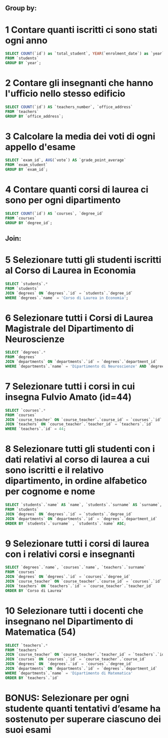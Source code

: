 
## Group by:
# 1 Contare quanti iscritti ci sono stati ogni anno
```sql
SELECT COUNT(`id`) as `total_student`, YEAR(`enrolment_date`) as `year`
FROM `students`
GROUP BY `year`;
```

# 2 Contare gli insegnanti che hanno l'ufficio nello stesso edificio
```sql
SELECT COUNT(`id`) AS `teachers_number`, `office_address`
FROM `teachers`
GROUP BY `office_address`;
```

# 3 Calcolare la media dei voti di ogni appello d'esame
```sql
SELECT `exam_id`, AVG(`vote`) AS `grade_point_average`
FROM `exam_student`
GROUP BY `exam_id`;
```

# 4 Contare quanti corsi di laurea ci sono per ogni dipartimento
```sql
SELECT COUNT(`id`) AS `courses`, `degree_id`
FROM `courses`
GROUP BY `degree_id`;
```

## Join:
# 5 Selezionare tutti gli studenti iscritti al Corso di Laurea in Economia
```sql
SELECT `students`.*
FROM `students`
JOIN `degrees` ON `degrees`.`id` = `students`.`degree_id`
WHERE `degrees`.`name` = 'Corso di Laurea in Economia';
```

# 6 Selezionare tutti i Corsi di Laurea Magistrale del Dipartimento di Neuroscienze
```sql
SELECT `degrees`.* 
FROM `degrees` 
JOIN `departments` ON `departments`.`id` = `degrees`.`department_id`
WHERE `departments`.`name` = 'Dipartimento di Neuroscienze' AND `degrees`.`level` = 'magistrale';
```

# 7 Selezionare tutti i corsi in cui insegna Fulvio Amato (id=44)
```sql
SELECT `courses`.* 
FROM `courses` 
JOIN `course_teacher` ON `course_teacher`.`course_id` = `courses`.`id` 
JOIN `teachers` ON `course_teacher`.`teacher_id` = `teachers`.`id` 
WHERE `teachers`.`id` = 44;
```

# 8 Selezionare tutti gli studenti con i dati relativi al corso di laurea a cui sono iscritti e il relativo dipartimento, in ordine alfabetico per cognome e nome
```sql
SELECT `students`.`name` AS `name`, `students`.`surname` AS `surname`, `students`.`id` AS `id`, `degrees`.`name` AS `degrees`, `departments`.`name` AS `departments`
FROM `students` 
JOIN `degrees` ON `degrees`.`id` = `students`.`degree_id`
JOIN `departments` ON `departments`.`id` = `degrees`.`department_id` 
ORDER BY `students`.`surname` , `students`.`name` ASC;
```

# 9 Selezionare tutti i corsi di laurea con i relativi corsi e insegnanti
```sql
SELECT `degrees`.`name`, `courses`.`name`, `teachers`.`surname`
FROM `courses` 
JOIN `degrees` ON `degrees`.`id` = `courses`.`degree_id`
JOIN `course_teacher` ON `course_teacher`.`course_id` = `courses`.`id` 
JOIN `teachers` ON `teachers`.`id` = `course_teacher`.`teacher_id` 
ORDER BY `Corso di Laurea`
```

# 10 Selezionare tutti i docenti che insegnano nel Dipartimento di Matematica (54)
```sql
SELECT `teachers`.* 
FROM `teachers` 
JOIN `course_teacher` ON `course_teacher`.`teacher_id` = `teachers`.`id` 
JOIN `courses` ON `courses`.`id` = `course_teacher`.`course_id`  
JOIN `degrees` ON  `degrees`.`id` = `courses`.`degree_id` 
JOIN `departments` ON `departments`.`id` = `degrees`.`department_id`
WHERE `departments`.`name` = 'Dipartimento di Matematica' 
ORDER BY `teachers`.`id`
```

# BONUS: Selezionare per ogni studente quanti tentativi d’esame ha sostenuto per superare ciascuno dei suoi esami
```sql

```